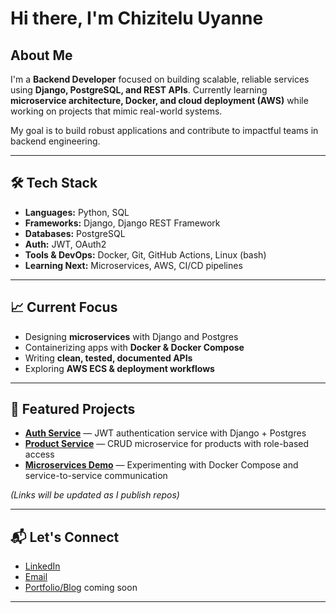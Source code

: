 # Hi there, I'm Chizitelu Uyanne

## About Me

I'm a **Backend Developer** focused on building scalable, reliable services using **Django, PostgreSQL, and REST APIs**.
Currently learning **microservice architecture, Docker, and cloud deployment (AWS)** while working on projects that mimic real-world systems.

My goal is to build robust applications and contribute to impactful teams in backend engineering.

---

## 🛠 Tech Stack

* **Languages:** Python, SQL
* **Frameworks:** Django, Django REST Framework
* **Databases:** PostgreSQL
* **Auth:** JWT, OAuth2
* **Tools & DevOps:** Docker, Git, GitHub Actions, Linux (bash)
* **Learning Next:** Microservices, AWS, CI/CD pipelines

---

## 📈 Current Focus

* Designing **microservices** with Django and Postgres
* Containerizing apps with **Docker & Docker Compose**
* Writing **clean, tested, documented APIs**
* Exploring **AWS ECS & deployment workflows**

---

## 📂 Featured Projects

* **[Auth Service](https://github.com/Foreeyez/ecommerce-microservices/tree/main/auth_service)** — JWT authentication service with Django + Postgres
* **[Product Service](#)** — CRUD microservice for products with role-based access
* **[Microservices Demo](#)** — Experimenting with Docker Compose and service-to-service communication

*(Links will be updated as I publish repos)*

---

## 📬 Let's Connect

* [LinkedIn](#)
* [Email](foreeyes26@gmail.com)
* [Portfolio/Blog](#) coming soon

---
